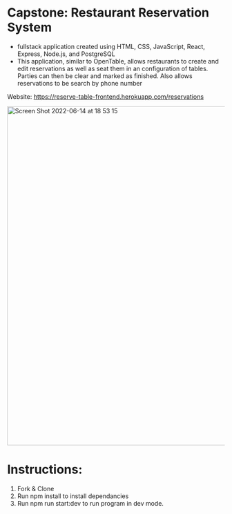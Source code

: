 # Capstone: Restaurant Reservation System

- fullstack application created using HTML, CSS, JavaScript, React, Express, Node.js, and PostgreSQL
- This application, similar to OpenTable, allows restaurants to create and edit reservations as well as seat them in an configuration of tables.  Parties can then be clear and marked as finished.  Also allows reservations to be search by phone number


Website: https://reserve-table-frontend.herokuapp.com/reservations

<img width="785" alt="Screen Shot 2022-06-14 at 18 53 15" src="https://user-images.githubusercontent.com/75479975/173633240-c163e0e1-474c-4492-b478-bd5976da4e09.png">

# Instructions:
1. Fork & Clone
2. Run npm install to install dependancies
3. Run npm run start:dev to run program in dev mode. 
